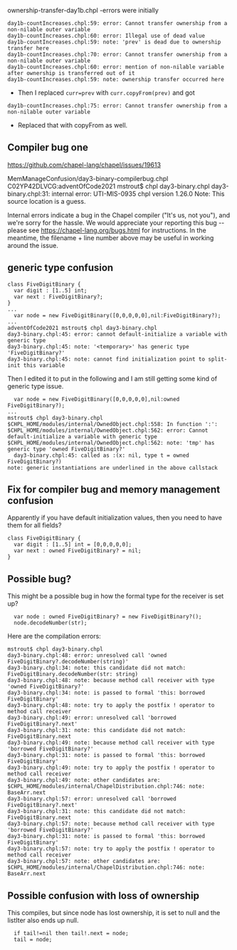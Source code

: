 ownership-transfer-day1b.chpl
  -errors were initially
```
day1b-countIncreases.chpl:59: error: Cannot transfer ownership from a non-nilable outer variable
day1b-countIncreases.chpl:60: error: Illegal use of dead value
day1b-countIncreases.chpl:59: note: 'prev' is dead due to ownership transfer here
day1b-countIncreases.chpl:70: error: Cannot transfer ownership from a non-nilable outer variable
day1b-countIncreases.chpl:60: error: mention of non-nilable variable after ownership is transferred out of it
day1b-countIncreases.chpl:59: note: ownership transfer occurred here
```
  - Then I replaced `curr=prev` with `curr.copyFrom(prev)` and got
```
day1b-countIncreases.chpl:75: error: Cannot transfer ownership from a non-nilable outer variable
```
  - Replaced that with copyFrom as well.

Compiler bug one
----------------
https://github.com/chapel-lang/chapel/issues/19613

MemManageConfusion/day3-binary-compilerbug.chpl
C02YP42DLVCG:adventOfCode2021 mstrout$ chpl day3-binary.chpl
day3-binary.chpl:31: internal error: UTI-MIS-0935 chpl version 1.26.0
Note: This source location is a guess.

Internal errors indicate a bug in the Chapel compiler ("It's us, not you"),
and we're sorry for the hassle.  We would appreciate your reporting this bug --
please see https://chapel-lang.org/bugs.html for instructions.  In the meantime,
the filename + line number above may be useful in working around the issue.

generic type confusion
----------------------
```
class FiveDigitBinary {
  var digit : [1..5] int;
  var next : FiveDigitBinary?;
}
...
  var node = new FiveDigitBinary([0,0,0,0,0],nil:FiveDigitBinary?);
...
adventOfCode2021 mstrout$ chpl day3-binary.chpl 
day3-binary.chpl:45: error: cannot default-initialize a variable with generic type
day3-binary.chpl:45: note: '<temporary>' has generic type 'FiveDigitBinary?'
day3-binary.chpl:45: note: cannot find initialization point to split-init this variable
```

Then I edited it to put in the following and I am still getting some kind
of generic type issue.
```
  var node = new FiveDigitBinary([0,0,0,0,0],nil:owned FiveDigitBinary?);
...
mstrout$ chpl day3-binary.chpl
$CHPL_HOME/modules/internal/OwnedObject.chpl:558: In function ':':
$CHPL_HOME/modules/internal/OwnedObject.chpl:562: error: Cannot default-initialize a variable with generic type
$CHPL_HOME/modules/internal/OwnedObject.chpl:562: note: 'tmp' has generic type 'owned FiveDigitBinary?'
  day3-binary.chpl:45: called as :(x: nil, type t = owned FiveDigitBinary?)
note: generic instantiations are underlined in the above callstack
```

Fix for compiler bug and memory management confusion
----------------------------------------------------
Apparently if you have default initialization values, then you need
to have them for all fields?
```
class FiveDigitBinary {
  var digit : [1..5] int = [0,0,0,0,0];
  var next : owned FiveDigitBinary? = nil;
}
```

Possible bug?
-------------
This might be a possible bug in how the formal type for the receiver is set up?

```
  var node : owned FiveDigitBinary? = new FiveDigitBinary?();
  node.decodeNumber(str);
```
Here are the compilation errors:
```
mstrout$ chpl day3-binary.chpl
day3-binary.chpl:48: error: unresolved call 'owned FiveDigitBinary?.decodeNumber(string)'
day3-binary.chpl:34: note: this candidate did not match: FiveDigitBinary.decodeNumber(str: string)
day3-binary.chpl:48: note: because method call receiver with type 'owned FiveDigitBinary?'
day3-binary.chpl:34: note: is passed to formal 'this: borrowed FiveDigitBinary'
day3-binary.chpl:48: note: try to apply the postfix ! operator to method call receiver
day3-binary.chpl:49: error: unresolved call 'borrowed FiveDigitBinary?.next'
day3-binary.chpl:31: note: this candidate did not match: FiveDigitBinary.next
day3-binary.chpl:49: note: because method call receiver with type 'borrowed FiveDigitBinary?'
day3-binary.chpl:31: note: is passed to formal 'this: borrowed FiveDigitBinary'
day3-binary.chpl:49: note: try to apply the postfix ! operator to method call receiver
day3-binary.chpl:49: note: other candidates are:
$CHPL_HOME/modules/internal/ChapelDistribution.chpl:746: note:   BaseArr.next
day3-binary.chpl:57: error: unresolved call 'borrowed FiveDigitBinary?.next'
day3-binary.chpl:31: note: this candidate did not match: FiveDigitBinary.next
day3-binary.chpl:57: note: because method call receiver with type 'borrowed FiveDigitBinary?'
day3-binary.chpl:31: note: is passed to formal 'this: borrowed FiveDigitBinary'
day3-binary.chpl:57: note: try to apply the postfix ! operator to method call receiver
day3-binary.chpl:57: note: other candidates are:
$CHPL_HOME/modules/internal/ChapelDistribution.chpl:746: note:   BaseArr.next
```

Possible confusion with loss of ownership
-----------------------------------------
This compiles, but since node has lost ownership, it is set to null and
the listIter also ends up null.
```
  if tail!=nil then tail!.next = node;
  tail = node;

```

